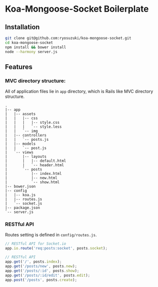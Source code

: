 # Koa-Mongoose-Socket Boilerplate

## Installation 

```sh
git clone git@github.com:ryosuzuki/koa-mongoose-socket.git
cd koa-mongoose-socket
npm install && bower install 
node --harmony server.js
```

## Features

### MVC directory structure:

All of application files lie in `app` directory, which is Rails like MVC directory structure.

```
.
|-- app
|   |-- assets
|   |   |-- css
|   |   |   |-- style.css
|   |   |   `-- style.less
|   |   `-- img
|   |-- controllers
|   |   `-- posts.js
|   |-- models
|   |   `-- post.js
|   `-- views
|       |-- layouts
|       |   |-- default.html
|       |   `-- header.html
|       `-- posts
|           |-- index.html
|           |-- new.html
|           `-- show.html
|-- bower.json
|-- config
|   |-- koa.js
|   |-- routes.js
|   `-- socket.js
|-- package.json
`-- server.js
```

### RESTful API 

Routes setting is defined in `config/routes.js`.

```js
// RESTful API for Socket.io
app.io.route('req:posts:socket', posts.socket);

// RESTful API
app.get('/', posts.index);
app.get('/posts/new', posts.new);
app.get('/posts/:id', posts.show);
app.get('/posts/:id/edit', posts.edit);
app.post('/posts', posts.create);
```





